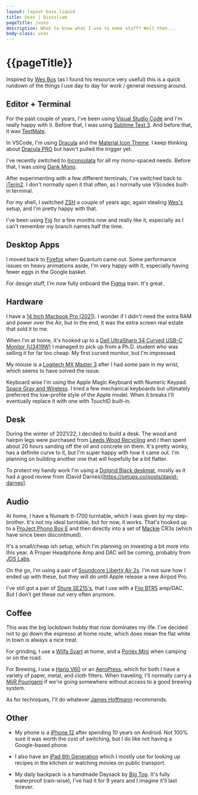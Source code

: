 ```yaml
---
layout: layout-base.liquid
title: Uses | Discoliam
pageTitle: /uses
description: What to know what I use to make stuff? Well then...
body-class: uses
---
```


# {{pageTitle}}

Inspired by [Wes Bos](https://wesbos.com/uses/) (as I found his resource very useful) this is a quick rundown of the things I use day to day for work / general messing around.

##  Editor + Terminal

For the past couple of years, I've been using [Visual Studio Code](https://code.visualstudio.com/) and I'm really happy with it. Before that, I was using [Sublime Text 3](https://www.sublimetext.com/3). And before that, it was [TextMate](https://macromates.com/).

In VSCode, I'm using [Dracula](https://draculatheme.com/) and the [Material Icon Theme](https://marketplace.visualstudio.com/items?itemName=PKief.material-icon-theme). I keep thinking about [Dracula PRO](https://draculatheme.com/pro) but havn't pulled the trigger yet.

I've recently switched to [Inconsolata](https://fonts.google.com/specimen/Inconsolata) for all my mono-spaced needs. Before that, I was using [Dank Mono](https://dank.sh/).

After experimenting with a few different terminals, I've switched back to [iTerm2](https://iterm2.com/). I don't normally open it that often, as I normally use VScodes built-in terminal.

For my shell, I switched [ZSH](https://ohmyz.sh/) a couple of years ago, again stealing [Wes's](https://github.com/wesbos/Cobalt2-iterm) setup, and I'm pretty happy with that.

I've been using [Fig](https://fig.io/) for a few months now and really like it, especially as I can't remember my branch names half the time.

##  Desktop Apps

I moved back to [Firefox](https://www.mozilla.org/firefox/) when Quantum came out. Some performance issues on heavy animations aside, I'm very happy with it, especially having fewer eggs in the Google basket.

For design stuff, I'm now fully onboard the [Figma](https://www.figma.com) train. It's great.

##  Hardware

I have a [14 Inch Macbook Pro (2021)](https://everymac.com/systems/apple/macbook_pro/specs/macbook-pro-m1-pro-8-core-cpu-14-core-gpu-14-2021-specs.html). I wonder if I didn't need the extra RAM and power over the Air, but in the end, it was the extra screen real estate that sold it to me.

When I'm at home, it's hooked up to a [Dell UltraSharp 34 Curved USB-C Monitor (U3419W)](https://uk.pcmag.com/monitors/121496/dell-ultrasharp-34-curved-usb-c-monitor-u3419w) I managed to pick up from a Ph.D. student who was selling it for far too cheap. My first curved monitor, but I'm impressed.

My mouse is a [Logitech MX Master 3](https://www.logitech.com/en-ca/product/mx-master-3) after I had some pain in my wrist, which seems to have solved the issue.

Keyboard wise I'm using the Apple Magic Keyboard with Numeric Keypad. [Space Gray and Wireless](https://www.apple.com/ca/shop/product/MRMH2LL/A/magic-keyboard-with-numeric-keypad-us-english-space-grey). I tried a few mechanical keyboards but ultimately preferred the low-profile style of the Apple model. When it breaks I'll eventually replace it with one with TouchID built-in.

## Desk
During the winter of 2021/22, I decided to build a desk. The wood and hairpin legs were purchased from [Leeds Wood Recycling](https://www.leedswoodrecycling.co.uk/) and I then spent about 20 hours sanding off the oil and concrete on them. It's pretty wonky, has a definite curve to it, but I'm super happy with how it came out. I'm planning on building another one that will hopefully be a bit flatter.

To protect my handy work I'm using a [Dotgrid Black deskmat](https://www.dotgrid.co/products/vegan-leather-desk-mat-black), mostly as it had a good review from (David Darnes)[https://setups.co/posts/david-darnes].

##  Audio

At home, I have a Numark tt-1700 turntable, which I was given by my step-brother. It's not my ideal turntable, but for now, it works. That's hooked up to a [ProJect Phono Box E](https://www.project-audio.com/en/product/phono-box-e/) and then directly into a set of [Mackie](https://mackie.com/en/products/studio-monitoring/cr-x-series) CR3s (which have since been discontinued).

It's a small/cheap ish setup, which I'm planning on investing a bit more into this year. A Proper Headphone Amp and DAC will be coming, probably from [JDS Labs](https://jdslabs.com/).

On the go, I'm using a pair of [Soundcore Liberty Air 2s](https://uk.soundcore.com/collections/true-wireless/products/a3910). I'm not sure how I ended up with these, but they will do until Apple release a new Airpod Pro.

I've still got a pair of [Shure SE215's](https://www.shure.com/en-GB/products/earphones/se215), that I use with a [Fiio BTR5](https://www.fiio.com/btr5) amp/DAC. But I don't get these out very often anymore.

## Coffee
This was the big lockdown hobby that now dominates my life. I've decided not to go down the espresso at home route, which does mean the flat white in town is always a nice treat.

For grinding, I use a [Wilfa Svart](https://www.wilfa.co.uk/product/kitchen/black-aroma/) at home, and a [Porlex Mini](https://www.porlexgrinders.com/products/porlex-mini-grinder) when camping or on the road.

For Brewing, I use a [Hario V60](https://www.hario.co.uk/products/hario-v60-drip-decanter-pour-over-coffee-maker-700ml) or an [AeroPress](https://aeropress.com/), which for both I have a variety of paper, metal, and cloth filters. When traveling, I'll normally carry a [MiiR Pourigami](https://www.miir.com/collections/pourigami-travel-coffee-system/products/pourigami-portable-travel-coffee-dripper) if we're going somewhere without access to a good brewing system.

As for techniques, I'll do whatever [James Hoffmann](https://www.jameshoffmann.co.uk/) recommends.

## Other

*  My phone is a [iPhone 12](https://www.apple.com/iphone-12/) after spending 10 years on Android. Not 100% sure it was worth the cost of switching, but I do like not having a Google-based phone.

* I also have an [iPad 6th Generation](https://en.wikipedia.org/wiki/IPad_(2018)) which I mostly use for looking up recipes in the kitchen or watching movies on public transport.

* My daily backpack is a handmade Daysack by [Big Top](https://www.instagram.com/bigxtop/). It's fully waterproof (rain-wise), I've had it for 9 years and I imagine it'll last forever.